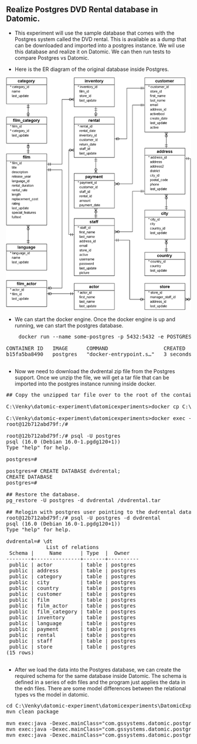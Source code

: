 ## Realize Postgres DVD Rental database in Datomic.

* This experiment will use the sample database that comes with the Postgres system called the DVD rental. This is available as a dump that can be downloaded and imported into a postgres instance. We wil use this database and realize it on Datomic. We can then run tests to compare Postgres vs Datomic. 

* Here is the ER diagram of the original database inside Postgres.
<img src="./images/dvd-rental-sample-database-diagram.png" />

* We can start the docker engine. Once the docker engine is up and running, we can start the postgres database. 

<pre>
    docker run --name some-postgres -p 5432:5432 -e POSTGRES_PASSWORD=Ganesh20022002 -d postgres

CONTAINER ID   IMAGE      COMMAND                  CREATED         STATUS         PORTS                    NAMES
b15fa5ba8490   postgres   "docker-entrypoint.s…"   3 seconds ago   Up 3 seconds   0.0.0.0:5432->5432/tcp   some-postgres

</pre>

* Now we need to download the dvdrental zip file from the Postgres support. Once we unzip the file, we will get a tar file that can be imported into the postgres instance running inside docker. 

<pre>
## Copy the unzipped tar file over to the root of the container. 

C:\Venky\datomic-experiment\datomicexperiments>docker cp C:\venky\dvdrental.tar some-postgres:/

C:\Venky\datomic-experiment\datomicexperiments>docker exec -it some-postgres bash
root@12b712abd79f:/#

root@12b712abd79f:/# psql -U postgres
psql (16.0 (Debian 16.0-1.pgdg120+1))
Type "help" for help.

postgres=#

postgres=# CREATE DATABASE dvdrental;
CREATE DATABASE
postgres=#

## Restore the database.
pg_restore -U postgres -d dvdrental /dvdrental.tar

## Relogin with postgres user pointing to the dvdrental database. 
root@12b712abd79f:/# psql -U postgres -d dvdrental
psql (16.0 (Debian 16.0-1.pgdg120+1))
Type "help" for help.

dvdrental=# \dt
             List of relations
 Schema |     Name      | Type  |  Owner
--------+---------------+-------+----------
 public | actor         | table | postgres
 public | address       | table | postgres
 public | category      | table | postgres
 public | city          | table | postgres
 public | country       | table | postgres
 public | customer      | table | postgres
 public | film          | table | postgres
 public | film_actor    | table | postgres
 public | film_category | table | postgres
 public | inventory     | table | postgres
 public | language      | table | postgres
 public | payment       | table | postgres
 public | rental        | table | postgres
 public | staff         | table | postgres
 public | store         | table | postgres
(15 rows)

</pre>

* After we load the data into the Postgres database, we can create the required schema for the same database inside Datomic. The schema is defined in a series of edn files and the program just applies the data in the edn files. There are some model differences between the relational types vs the model in datomic. 

<pre>
cd C:\Venky\datomic-experiment\datomicexperiments\DatomicExperiments
mvn clean package

mvn exec:java -Dexec.mainClass="com.gssystems.datomic.postgres.ActorsLoad"
mvn exec:java -Dexec.mainClass="com.gssystems.datomic.postgres.AddressLoad"
mvn exec:java -Dexec.mainClass="com.gssystems.datomic.postgres.CategoriesLoad"

</pre>